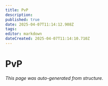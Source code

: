 ```yaml
---
title: PvP
description: 
published: true
date: 2025-04-07T11:14:12.908Z
tags: 
editor: markdown
dateCreated: 2025-04-07T11:14:10.710Z
---
```


# PvP

*This page was auto-generated from structure.*